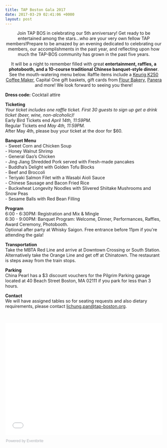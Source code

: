 ```yaml
---
title: TAP Boston Gala 2017
date: 2017-03-29 02:41:06 +0000
layout: post
---
```


<p style="text-align: center;">Join TAP BOS in celebrating our 5th anniversary! Get ready to be entertained among the stars...who are your very own fellow TAP members!Prepare to be amazed by an evening dedicated to celebrating our members, our accomplishments in the past year, and reflecting upon how much the TAP-BOS community has grown in the past five years.</p>
<p style="text-align: center;">It will be a night to remember filled with great<strong> entertainment, raffles, a photobooth, and a 10-course traditional Chinese banquet-style dinner</strong>. See the mouth-watering menu below. Raffle items include a <a href="http://www.keurig.com/Coffee-Makers/Home-Coffee-Makers/Keurig%C2%AE-K250-Coffee-Maker/p/keurig-2-0-k250-brewing-system" target="_blank" rel="noopener noreferrer">Keurig K250 Coffee Maker</a>, Capital One gift baskets, gift cards from <a href="https://flourbakery.com/" target="_blank" rel="noopener noreferrer">Flour Bakery</a>, <a href="https://www.panerabread.com/en-us/home.html" target="_blank" rel="noopener noreferrer">Panera</a> and more! We look forward to seeing you there!</p>
<p>
<strong>Dress code:</strong> Cocktail attire</p>
<p>
<strong>Ticketing</strong>
<br /> <em>Your ticket includes one raffle ticket. First 30 guests to sign up get a drink ticket (beer, wine, non-alcoholic)!</em>
<br /> Early Bird Tickets end <em>April 14th, 11:59PM.</em>
<br /> Regular Tickets end <em>May 4th, 11:59PM.</em>
<br /> After May 4th, please buy your ticket at the door for $60.</p>
<p>
<strong>Banquet Menu</strong>
<br /> - Sweet Corn and Chicken Soup<br /> - Honey Walnut Shrimp<br /> - General Gao’s Chicken<br /> - Jing Jiang Shredded Pork served with Fresh-made pancakes<br /> - Buddha’s Delight with Golden Tofu Blocks<br /> - Beef and Broccoli<br /> - Teriyaki Salmon Filet with a Wasabi Aioli Sauce<br /> - Chinese Sausage and Bacon Fried Rice<br /> - Buckwheat Longevity Noodles with Slivered Shiitake Mushrooms and Snow Peas<br /> - Sesame Balls with Red Bean Filling </p>
<div>
<div class="gmail-page" title="Page 1">
<div class="gmail-layoutArea">
<div class="gmail-column">
<p>
<strong>Program</strong>
<br /> 6:00 - 6:30PM: Registration and Mix &amp; Mingle<br /> 6:30 - 9:00PM: Banquet Program: Welcome, Dinner, Performances, Raffles, Award Ceremony, Photobooth.<br />Optional after party at Whisky Saigon. Free entrance before 11pm if you're attending the gala!</p>
</div>
</div>
</div>
</div>
<p>
<strong>Transportation</strong>
<br /> Take the MBTA Red Line and arrive at Downtown Crossing or South Station. Alternatively take the Orange Line and get off at Chinatown. The restaurant is steps away from the train stops. </p>
<p>
<strong>Parking<br /> </strong>China Pearl has a $3 discount vouchers for the Pilgrim Parking garage located at 40 Beach Street Boston, MA 02111 if you park for less than 3 hours.</p>
<p>
<strong>Contact</strong>
<br /> We will have assigned tables so for seating requests and also dietary requirements, please contact <a href="mailto:lichung.pan@tap-boston.org" target="_blank" rel="noopener noreferrer">lichung.pan@tap-boston.org</a>.</p>
<p style="text-align: left;"> </p>
<div style="width: 100%; text-align: left;">
<iframe src="//eventbrite.com/tickets-external?eid=33177504810&amp;ref=etckt" width="100%" height="360" frameborder="0" marginwidth="5" marginheight="5" scrolling="auto">
</iframe>
<div style="font-family: Helvetica, Arial; font-size: 12px; padding: 10px 0 5px; margin: 2px; width: 100%; text-align: left;">
<a class="powered-by-eb" style="color: #adb0b6; text-decoration: none;" href="http://www.eventbrite.com/" target="_blank" rel="noopener noreferrer">Powered by Eventbrite</a>
</div>